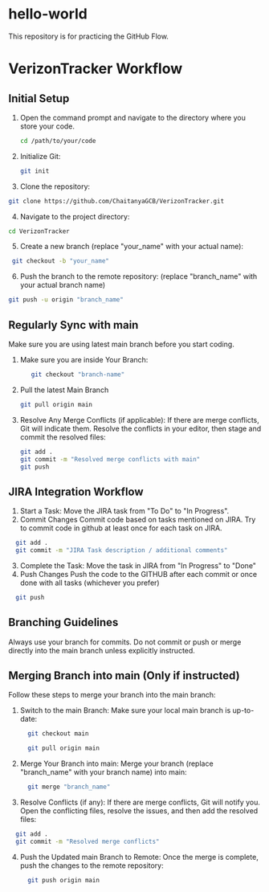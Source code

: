 # hello-world
This repository is for practicing the GitHub Flow.
# VerizonTracker Workflow

## Initial Setup

1. Open the command prompt and navigate to the directory where you store your code.
   ```bash
   cd /path/to/your/code
   ```
2. Initialize Git:
   ```bash
   git init
   ```
3. Clone the repository:
  ```bash
  git clone https://github.com/ChaitanyaGCB/VerizonTracker.git
  ```
4. Navigate to the project directory:
  ```bash
  cd VerizonTracker
  ```
5. Create a new branch (replace "your_name" with your actual name):
  ```bash
   git checkout -b "your_name"
   ```
6. Push the branch to the remote repository: (replace "branch_name" with your actual branch name)
  ```bash
  git push -u origin "branch_name"
  ```

## Regularly Sync with main
Make sure you are using latest main branch before you start coding.
1. Make sure you are inside Your Branch:
   ```bash
      git checkout "branch-name"
   ```
3. Pull the latest Main Branch
   ```bash
   git pull origin main
   ```
4. Resolve Any Merge Conflicts (if applicable):
If there are merge conflicts, Git will indicate them. Resolve the conflicts in your editor, then stage and commit the resolved files:
   ```bash
   git add .
   git commit -m "Resolved merge conflicts with main"
   git push
   ```


## JIRA Integration Workflow
1. Start a Task:
  Move the JIRA task from "To Do" to "In Progress".
2. Commit Changes
  Commit code based on tasks mentioned on JIRA.
  Try to commit code in github at least once for each task on JIRA.
  ```bash
    git add .
    git commit -m "JIRA Task description / additional comments"
  ```
3. Complete the Task:
  Move the task in JIRA from "In Progress" to "Done"
4. Push Changes
  Push the code to the GITHUB after each commit or once done with all tasks (whichever you prefer)
  ```bash
    git push
  ```
## Branching Guidelines
Always use your branch for commits.
Do not commit or push or merge directly into the main branch unless explicitly instructed.

## Merging Branch into main (Only if instructed)
Follow these steps to merge your branch into the main branch:

1. Switch to the main Branch: Make sure your local main branch is up-to-date:
   ```bash
     git checkout main
   
     git pull origin main
   ```
2. Merge Your Branch into main: Merge your branch (replace "branch_name" with your branch name) into main:
   ```bash
     git merge "branch_name"
   ```
3. Resolve Conflicts (if any): If there are merge conflicts, Git will notify you. Open the conflicting files, resolve the issues, and then add the resolved files:
  ```bash
    git add .
    git commit -m "Resolved merge conflicts"
  ```
4. Push the Updated main Branch to Remote: Once the merge is complete, push the changes to the remote repository:
   ```bash
     git push origin main
   ```

